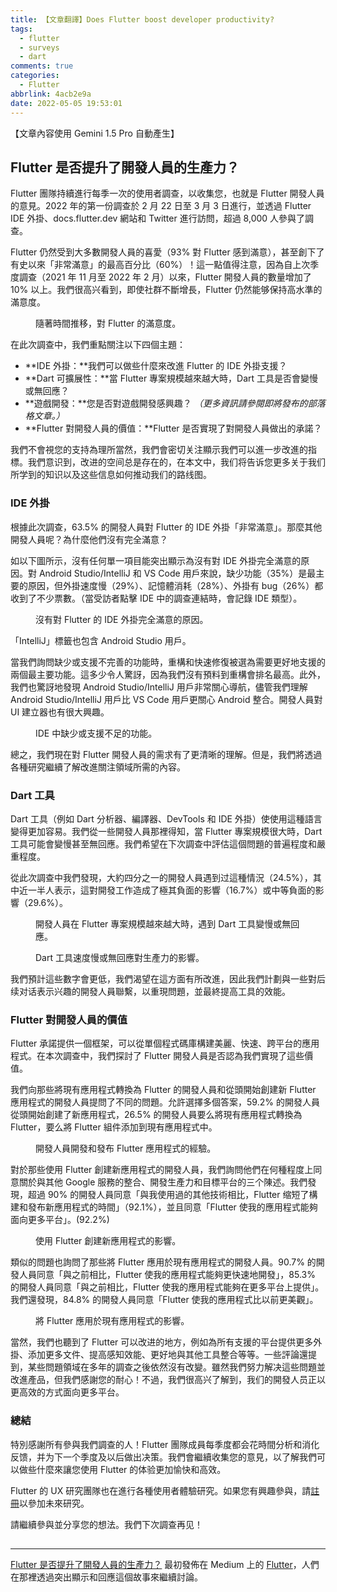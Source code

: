 ```yaml
---
title: 【文章翻譯】Does Flutter boost developer productivity?
tags:
  - flutter
  - surveys
  - dart
comments: true
categories:
  - Flutter
abbrlink: 4acb2e9a
date: 2022-05-05 19:53:01
---
```


【文章內容使用 Gemini 1.5 Pro 自動產生】

## Flutter 是否提升了開發人員的生產力？

Flutter 團隊持續進行每季一次的使用者調查，以收集您，也就是 Flutter 開發人員的意見。2022 年的第一份調查於 2 月 22 日至 3 月 3 日進行，並透過 Flutter IDE 外掛、docs.flutter.dev 網站和 Twitter 進行訪問，超過 8,000 人參與了調查。

Flutter 仍然受到大多數開發人員的喜愛（93% 對 Flutter 感到滿意），甚至創下了有史以來「非常滿意」的最高百分比（60%）！這一點值得注意，因為自上次季度調查（2021 年 11 月至 2022 年 2 月）以來，Flutter 開發人員的數量增加了 10% 以上。我們很高兴看到，即使社群不斷增長，Flutter 仍然能够保持高水準的滿意度。

<figure>
<img alt="" src="https://cdn-images-1.medium.com/max/1024/0*hjsh42RwSy9QAK1S" />
<figcaption>隨著時間推移，對 Flutter 的滿意度。</figcaption>
</figure>

在此次調查中，我們重點關注以下四個主題：

* **IDE 外掛：**我們可以做些什麼來改進 Flutter 的 IDE 外掛支援？
* **Dart 可擴展性：**當 Flutter 專案規模越來越大時，Dart 工具是否會變慢或無回應？
* **遊戲開發：**您是否對遊戲開發感興趣？ _（更多資訊請參閱即將發布的部落格文章。）_
* **Flutter 對開發人員的價值：**Flutter 是否實現了對開發人員做出的承諾？

我們不會視您的支持為理所當然，我們會密切关注顯示我們可以進一步改進的指標。我們意识到，改进的空间总是存在的，在本文中，我们将告诉您更多关于我们所学到的知识以及这些信息如何推动我们的路线图。

### IDE 外掛

根據此次調查，63.5% 的開發人員對 Flutter 的 IDE 外掛「非常滿意」。那麼其他開發人員呢？為什麼他們沒有完全滿意？

如以下圖所示，沒有任何單一項目能突出顯示為沒有對 IDE 外掛完全滿意的原因。對 Android Studio/IntelliJ 和 VS Code 用戶來說，缺少功能（35%）是最主要的原因，但外掛速度慢（29%）、記憶體消耗（28%）、外掛有 bug（26%）都收到了不少票數。（當受訪者點擊 IDE 中的調查連結時，會記錄 IDE 類型）。

<figure>
<img alt="" src="https://cdn-images-1.medium.com/max/1024/0*EMCuq3u9Ou_ALwgz" />
<figcaption>沒有對 Flutter 的 IDE 外掛完全滿意的原因。</figcaption>
</figure>

「IntelliJ」標籤也包含 Android Studio 用戶。

當我們詢問缺少或支援不完善的功能時，重構和快速修復被選為需要更好地支援的兩個最主要功能。這多少令人驚訝，因為我們沒有預料到重構會排名最高。此外，我們也驚訝地發現 Android Studio/IntelliJ 用戶非常關心導航，儘管我們理解 Android Studio/IntelliJ 用戶比 VS Code 用戶更關心 Android 整合。開發人員對 UI 建立器也有很大興趣。

<figure>
<img alt="" src="https://cdn-images-1.medium.com/max/1024/0*JMOa0ZRVpHAy7prt" />
<figcaption>IDE 中缺少或支援不足的功能。</figcaption>
</figure>

總之，我們現在對 Flutter 開發人員的需求有了更清晰的理解。但是，我們將透過各種研究繼續了解改進關注領域所需的內容。

### Dart 工具

Dart 工具（例如 Dart 分析器、編譯器、DevTools 和 IDE 外掛）使使用這種語言變得更加容易。我們從一些開發人員那裡得知，當 Flutter 專案規模很大時，Dart 工具可能會變慢甚至無回應。我們希望在下次調查中評估這個問題的普遍程度和嚴重程度。

從此次調查中我們發現，大約四分之一的開發人員遇到过這種情況（24.5%），其中近一半人表示，這對開發工作造成了極其負面的影響（16.7%）或中等負面的影響（29.6%）。

<figure>
<img alt="" src="https://cdn-images-1.medium.com/max/1024/0*Jv2irMQ8bSqUxGTW" />
<figcaption>開發人員在 Flutter 專案規模越來越大時，遇到 Dart 工具變慢或無回應。</figcaption>
</figure>

<figure>
<img alt="" src="https://cdn-images-1.medium.com/max/1024/0*EHUt9u95L4cLrRBk" />
<figcaption>Dart 工具速度慢或無回應對生產力的影響。</figcaption>
</figure>

我們預計這些數字會更低，我們渴望在這方面有所改進，因此我們計劃與一些對后续对话表示兴趣的開發人員聯繫，以重現問題，並最終提高工具的效能。

### Flutter 對開發人員的價值

Flutter 承諾提供一個框架，可以從單個程式碼庫構建美麗、快速、跨平台的應用程式。在本次調查中，我們探討了 Flutter 開發人員是否認為我們實現了這些價值。

我們向那些將現有應用程式轉換為 Flutter 的開發人員和從頭開始創建新 Flutter 應用程式的開發人員提問了不同的問題。允許選擇多個答案，59.2% 的開發人員從頭開始創建了新應用程式，26.5% 的開發人員要么將現有應用程式轉換為 Flutter，要么將 Flutter 組件添加到現有應用程式中。

<figure>
<img alt="" src="https://cdn-images-1.medium.com/max/1024/0*CmgeijL3JkkAQA1_" />
<figcaption>開發人員開發和發布 Flutter 應用程式的經驗。</figcaption>
</figure>

對於那些使用 Flutter 創建新應用程式的開發人員，我們詢問他們在何種程度上同意關於與其他 Google 服務的整合、開發生產力和目標平台的三个陳述。我們發現，超過 90% 的開發人員同意「與我使用過的其他技術相比，Flutter 缩短了構建和發布新應用程式的時間」（92.1%），並且同意「Flutter 使我的應用程式能夠面向更多平台」。(92.2%)

<figure>
<img alt="" src="https://cdn-images-1.medium.com/max/1024/0*F-sHYKccRgOOQ85L" />
<figcaption>使用 Flutter 創建新應用程式的影響。</figcaption>
</figure>

類似的問題也詢問了那些將 Flutter 應用於現有應用程式的開發人員。90.7% 的開發人員同意「與之前相比，Flutter 使我的應用程式能夠更快速地開發」，85.3% 的開發人員同意「與之前相比，Flutter 使我的應用程式能夠在更多平台上提供」。我們還發現，84.8% 的開發人員同意「Flutter 使我的應用程式比以前更美觀」。

<figure>
<img alt="" src="https://cdn-images-1.medium.com/max/1024/0*PihM7mrr3InFiCOZ" />
<figcaption>將 Flutter 應用於現有應用程式的影響。</figcaption>
</figure>

當然，我們也聽到了 Flutter 可以改进的地方，例如為所有支援的平台提供更多外掛、添加更多文件、提高感知效能、更好地與其他工具整合等等。一些評論還提到，某些問題領域在多年的調查之後依然沒有改變。雖然我們努力解决這些問題並改進產品，但我們感謝您的耐心！不過，我們很高兴了解到，我们的開發人员正以更高效的方式面向更多平台。

### 總結

特別感謝所有參與我們調查的人！Flutter 團隊成員每季度都会花時間分析和消化反馈，并为下一个季度及以后做出决策。我們會繼續收集您的意見，以了解我們可以做些什麼來讓您使用 Flutter 的体验更加愉快和高效。

Flutter 的 UX 研究團隊也在進行各種使用者體驗研究。如果您有興趣參與，請[註冊](https://docs.google.com/forms/d/e/1FAIpQLSe0i4De809KXVCdljGKrjMj3lxhuzbuFKCtY5PEQPCYtGxFMg/viewform)以參加未來研究。

請繼續參與並分享您的想法。我們下次調查再见！

<img src="https://medium.com/_/stat?event=post.clientViewed&referrerSource=full_rss&postId=475f713724b3" width="1" height="1" alt=""><hr><p><a href="https://medium.com/flutter/does-flutter-boost-developer-productivity-475f713724b3">Flutter 是否提升了開發人員的生產力？</a> 最初發佈在 Medium 上的 <a href="https://medium.com/flutter">Flutter</a>，人們在那裡透過突出顯示和回應這個故事來繼續討論。</p> 
